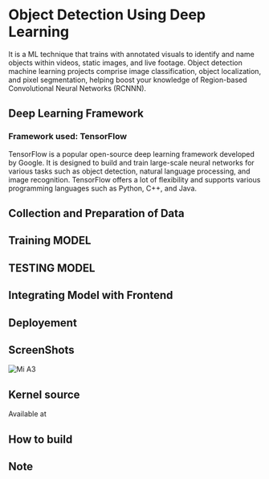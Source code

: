 
# Object Detection Using Deep Learning

It is a ML technique that trains with annotated visuals to identify and name objects within videos, static images, and live footage. Object detection machine learning projects comprise image classification, object localization, and pixel segmentation, helping boost your knowledge of Region-based Convolutional Neural Networks (RCNNN).

## Deep Learning Framework

### Framework used: TensorFlow

 TensorFlow is a popular open-source deep learning framework developed by Google. It is designed to build and train large-scale neural networks for various tasks such as object detection, natural language processing, and image recognition. TensorFlow offers a lot of flexibility and supports various programming languages such as Python, C++, and Java.


## Collection and Preparation of Data

## Training MODEL

## TESTING MODEL

## Integrating Model with Frontend

## Deployement

## ScreenShots

![Mi A3](http://i01.appmifile.com/webfile/globalimg/products/pc/mi-a3/specs2.png)

## Kernel source 
Available at 

## How to build



## Note
